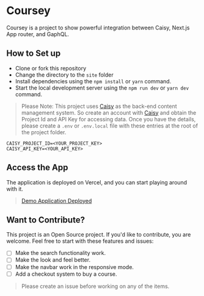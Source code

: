 # Coursey

Coursey is a project to show powerful integration between Caisy, Next.js App router, and GaphQL.

## How to Set up

- Clone or fork this repository
- Change the directory to the `site` folder
- Install dependencies using the `npm install` or `yarn` command.
- Start the local development server using the `npm run dev` or `yarn dev` command.

> Please Note: This project uses [Caisy](https://app.caisy.io/app/signup/mwiyyiglk2er) as the back-end content management system. So create an account with [Caisy](https://app.caisy.io/app/signup/mwiyyiglk2er) and obtain the Project Id and API Key for accessing data. Once you have the details, please create a `.env` or `.env.local` file with these entries at the root of the project folder.

```shell
CAISY_PROJECT_ID=<YOUR_PROJECT_KEY>
CAISY_API_KEY=<YOUR_API_KEY>
```

## Access the App

The application is deployed on Vercel, and you can start playing around with it.

> [Demo Application Deployed](https://coursery.vercel.app/)

## Want to Contribute?

This project is an Open Source project. If you'd like to contribute, you are welcome. Feel free to start with these features and issues:

- [ ] Make the search functionality work.
- [ ] Make the look and feel better.
- [ ] Make the navbar work in the responsive mode.
- [ ] Add a checkout system to buy a course.

> Please create an issue before working on any of the items.

